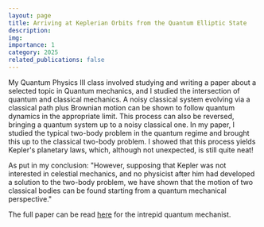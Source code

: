 ```yaml
---
layout: page
title: Arriving at Keplerian Orbits from the Quantum Elliptic State
description:
img:
importance: 1
category: 2025
related_publications: false
---
```


My Quantum Physics III class involved studying and writing a paper about a selected topic in Quantum mechanics, and I studied the intersection of quantum and classical mechanics. A noisy classical system evolving via a classical path plus Brownian motion can be shown to follow quantum dynamics in the appropriate limit. This process can also be reversed, bringing a quantum system up to a noisy classical one. In my paper, I studied the typical two-body problem in the quantum regime and brought this up to the classical two-body problem. I showed that this process yields Kepler's planetary laws, which, although not unexpected, is still quite neat!

<p> As put in my conclusion: "However, supposing that Kepler was not interested in celestial mechanics, and no physicist after him had developed a solution to the two-body problem, we have shown that the motion of two classical bodies can be found starting from a quantum mechanical perspective."

<p> The full paper can be read <a href="https://drive.google.com/file/d/1Vzr2LcNpEe-kQVy9OxoxAD-pADWrHU6W/view?usp=sharing">here</a> for the intrepid quantum mechanist.
